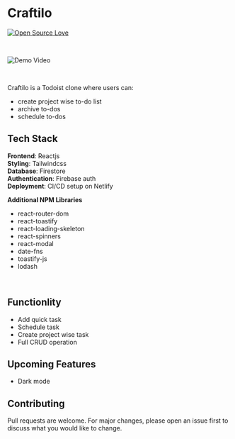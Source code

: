 # Craftilo

[![Open Source Love](https://badges.frapsoft.com/os/v2/open-source.svg?v=103)](https://github.com/mohibk)

<br>

![Demo Video](https://media.giphy.com/media/3KMvYQDPWPHlLDQUpV/giphy.gif)

<br>

Craftilo is a Todoist clone where users can:

- create project wise to-do list
- archive to-dos
- schedule to-dos

## Tech Stack

<b>Frontend</b>: Reactjs
<br>
<b>Styling</b>: Tailwindcss
<br>
<b>Database</b>: Firestore
<br>
<b>Authentication</b>: Firebase auth
<br>
<b>Deployment</b>: CI/CD setup on Netlify

<b>Additional NPM Libraries</b>

- react-router-dom
- react-toastify
- react-loading-skeleton
- react-spinners
- react-modal
- date-fns
- toastify-js
- lodash

<br>

## Functionlity

- Add quick task
- Schedule task
- Create project wise task
- Full CRUD operation

## Upcoming Features

- Dark mode

## Contributing

Pull requests are welcome. For major changes, please open an issue first to discuss what you would like to change.
